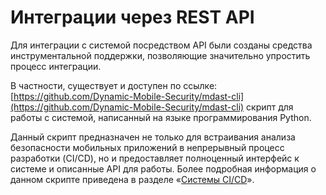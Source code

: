 # Интеграции через REST API

Для интеграции с системой посредством API были созданы средства инструментальной поддержки, позволяющие значительно упростить процесс интеграции.

В частности, существует и доступен по ссылке: [https://github.com/Dynamic-Mobile-Security/mdast-cli](https://github.com/Dynamic-Mobile-Security/mdast-cli) скрипт для работы с системой, написанный на языке программирования Python.

Данный скрипт предназначен не только для встраивания анализа безопасности мобильных приложений в непрерывный процесс разработки (CI/CD), но и предоставляет полноценный интерфейс к системе и описанные API для работы. Более подробная информация о данном скрипте приведена в разделе «[Системы CI/CD](./sistemy_ci_cd.md)».